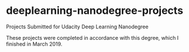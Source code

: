 # deeplearning-nanodegree-projects
Projects Submitted for Udacity Deep Learning Nanodegree

These projects were completed in accordance with this degree, which I finished in March 2019.
